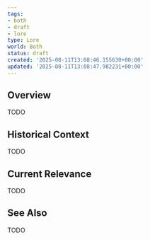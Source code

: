 ```yaml
---
tags:
- both
- draft
- lore
type: Lore
world: Both
status: draft
created: '2025-08-11T13:08:46.155630+00:00'
updated: '2025-08-11T13:08:47.982231+00:00'
---
```



## Overview

TODO
## Historical Context

TODO
## Current Relevance

TODO
## See Also

TODO
